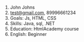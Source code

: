 1. John Johns
2. test@gmail.com, 89996661234
3. Goals: Js, HTML, CSS
4. Skills: Java, sql, .NET
5. Education: HtmlAcademy course
6. English: Beginner
